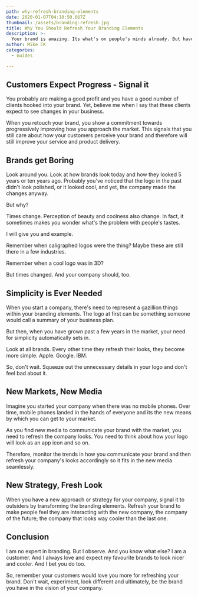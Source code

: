 ```yaml
---
path: why-refresh-branding-elements
date: 2020-01-07T04:10:50.667Z
thumbnail: /assets/branding-refresh.jpg
title: Why You Should Refresh Your Branding Elements
description: >-
  Your brand is amazing. Its what's on people's minds already. But have you thought about refreshing it? Here's why you should go ahead and retouch it even as cool as it already is. 
author: Mike CK
categories:
  - Guides

---
```


## Customers Expect Progress - Signal it

You probably are making a good profit and you have a good number of clients hooked into your brand. Yet, believe me when I say that these clients expect to see changes in your business. 

When you retouch your brand, you show a commitment towards progressively improving how you approach the market. This signals that you still care about how your customers perceive your brand and therefore will still improve your service and product delivery.

## Brands get Boring

Look around you. Look at how brands look today and how they looked 5 years or ten years ago. Probably you've noticed that the logo in the past didn't look polished, or it looked cool, and yet, the company made the changes anyway.

But why?

Times change. Perception of beauty and coolness also change. In fact, it sometimes makes you wonder what's the problem with people's tastes.

I will give you and example.

Remember when caligraphed logos were the thing? Maybe these are still there in a few industries.

Remember when a cool logo was in 3D?

But times changed. And your company should, too.

## Simplicity is Ever Needed

When you start a company, there's need to represent a gazillion things within your branding elements. The logo at first can be something someone would call a summary of your business plan.

But then, when you have grown past a few years in the market, your need for simplicity automatically sets in.

Look at all brands. Every other time they refresh their looks, they become more simple. Apple. Google. IBM. 

So, don't wait. Squeeze out the unnecessary details in your logo and don't feel bad about it.

## New Markets, New Media

Imagine you started your company when there was no mobile phones. Over time, mobile phones landed in the hands of everyone and its the new means by which you can get to your market.

As you find new media to communicate your brand with the market, you need to refresh the company looks. You need to think about how your logo will look as an app icon and so on.

Therefore, monitor the trends in how you communicate your brand and then refresh your company's looks accordingly so it fits in the new media seamlessly. 

## New Strategy, Fresh Look

When you have a new approach or strategy for your company, signal it to outsiders by transforming the branding elements. Refresh your brand to make people feel they are interacting with the new company, the company of the future; the company that looks way cooler than the last one.

## Conclusion

I am no expert in branding. But I observe. And you know what else? I am a customer. And I always love and expect my favourite brands to look nicer and cooler. And I bet you do too. 

So, remember your customers would love you more for refreshing your brand. Don't wait, experiment, look different and ultimately, be the brand you have in the vision of your company. 